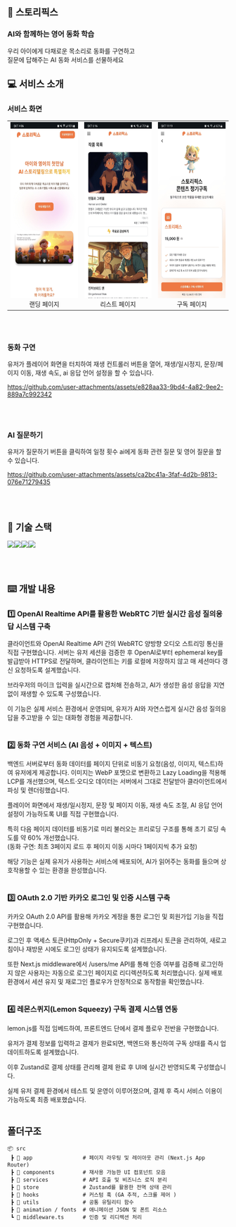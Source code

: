 
<br/>

## 🍳 스토리픽스

### AI와 함께하는 영어 동화 학습

<div>우리 아이에게 다채로운 목소리로 동화를 구연하고 <br /> 질문에 답해주는 AI 동화 서비스를 선물하세요</div>

## 💻 서비스 소개

### 서비스 화면

<table>
  <tr>
    <td align="center">
      <img src="./img,videos/랜딩.jpeg" width="200" height="400"/><br>
      <span>랜딩 페이지</span>
    </td>
    <td align="center">
      <img src="./img,videos/리스트.jpeg" width="200" height="400"/><br>
      <span>리스트 페이지</span>
    </td>
    <td align="center">
      <img src="./img,videos/구독페이지.jpeg" width="200" height="400"/><br>
      <span>구독 페이지</span>
    </td>
  </tr>
</table>


<br/><br/>

### 동화 구연

유저가 플레이어 화면을 터치하여 재생 컨트롤러 버튼을 열어, 재생/일시정지, 문장/페이지 이동, 재생 속도, ai 응답 언어 설정을 할 수 있습니다.

https://github.com/user-attachments/assets/e828aa33-9bd4-4a82-9ee2-889a7c992342



<br/><br/>

### AI 질문하기

유저가 질문하기 버튼을 클릭하여 일정 횟수 ai에게 동화 관련 질문 및 영어 질문을 할 수 있습니다.


https://github.com/user-attachments/assets/ca2bc41a-3faf-4d2b-9813-076e71279435



<br/><br/>

## 🔨 기술 스택

<div style="display: flex;">
<img src="https://img.shields.io/badge/Next.js-000000?style=for-the-badge&logo=nextdotjs&logoColor=white" />
<img src="https://img.shields.io/badge/TypeScript-3178C6?style=for-the-badge&logo=typescript&logoColor=white" />
<img src="https://img.shields.io/badge/zustand-orange?style=for-the-badge&logo=zustand&logoColor=white">
<img src="https://img.shields.io/badge/Tailwind%20CSS-38B2AC?style=for-the-badge&logo=tailwind-css&logoColor=white" />
</div>

<br/><br/>

## ⌨️ 개발 내용

### 1️⃣ OpenAI Realtime API를 활용한 WebRTC 기반 실시간 음성 질의응답 시스템 구축

클라이언트와 OpenAI Realtime API 간의 WebRTC 양방향 오디오 스트리밍 통신을 직접 구현했습니다.
서버는 유저 세션을 검증한 후 OpenAI로부터 ephemeral key를 발급받아 HTTPS로 전달하며, 클라이언트는 키를 로컬에 저장하지 않고 매 세션마다 갱신 요청하도록 설계했습니다.

브라우저의 마이크 입력을 실시간으로 캡처해 전송하고, AI가 생성한 음성 응답을 지연 없이 재생할 수 있도록 구성했습니다.

이 기능은 실제 서비스 환경에서 운영되며, 유저가 AI와 자연스럽게 실시간 음성 질의응답을 주고받을 수 있는 대화형 경험을 제공합니다.<br><br>

### 2️⃣ 동화 구연 서비스 (AI 음성 + 이미지 + 텍스트)

백엔드 서버로부터 동화 데이터를 페이지 단위로 비동기 요청(음성, 이미지, 텍스트)하여 유저에게 제공합니다.
이미지는 WebP 포맷으로 변환하고 Lazy Loading을 적용해 LCP를 개선했으며, 텍스트·오디오 데이터는 서버에서 그대로 전달받아 클라이언트에서 파싱 및 렌더링했습니다.

플레이어 화면에서 재생/일시정지, 문장 및 페이지 이동, 재생 속도 조절, AI 응답 언어 설정이 가능하도록 UI를 직접 구현했습니다.

특히 다음 페이지 데이터를 비동기로 미리 불러오는 프리로딩 구조를 통해 초기 로딩 속도를 약 60% 개선했습니다.<br>
(동화 구연: 최초 3페이지 로드 후 페이지 이동 시마다 1페이지씩 추가 요청)

해당 기능은 실제 유저가 사용하는 서비스에 배포되어, AI가 읽어주는 동화를 들으며 상호작용할 수 있는 환경을 완성했습니다.<br><br>


### 3️⃣ OAuth 2.0 기반 카카오 로그인 및 인증 시스템 구축

카카오 OAuth 2.0 API를 활용해 카카오 계정을 통한 로그인 및 회원가입 기능을 직접 구현했습니다.

로그인 후 액세스 토큰(HttpOnly + Secure쿠키)과 리프레시 토큰을 관리하여, 새로고침이나 재방문 시에도 로그인 상태가 유지되도록 설계했습니다.

또한 Next.js middleware에서 /users/me API를 통해 인증 여부를 검증해 로그인하지 않은 사용자는 자동으로 로그인 페이지로 리디렉션하도록 처리했습니다.
실제 배포 환경에서 세션 유지 및 재로그인 플로우가 안정적으로 동작함을 확인했습니다.<br><br>


### 4️⃣ 레몬스퀴지(Lemon Squeezy) 구독 결제 시스템 연동

lemon.js를 직접 임베드하여, 프론트엔드 단에서 결제 플로우 전반을 구현했습니다.

유저가 결제 정보를 입력하고 결제가 완료되면, 백엔드와 통신하여 구독 상태를 즉시 업데이트하도록 설계했습니다.

이후 Zustand로 결제 상태를 관리해 결제 완료 후 UI에 실시간 반영되도록 구성했습니다.

실제 유저 결제 환경에서 테스트 및 운영이 이루어졌으며, 결제 후 즉시 서비스 이용이 가능하도록 최종 배포했습니다.<br><br>



## 폴더구조

```
📦 src
 ┣ 📂 app                # 페이지 라우팅 및 레이아웃 관리 (Next.js App Router)
 ┣ 📂 components         # 재사용 가능한 UI 컴포넌트 모음
 ┣ 📂 services           # API 호출 및 비즈니스 로직 분리
 ┣ 📂 store              # Zustand를 활용한 전역 상태 관리
 ┣ 📂 hooks              # 커스텀 훅 (GA 추적, 스크롤 제어 )
 ┣ 📂 utils              # 공통 유틸리티 함수
 ┣ 📂 animation / fonts  # 애니메이션 JSON 및 폰트 리소스
 ┗ 📜 middleware.ts      # 인증 및 리디렉션 처리

 ```
